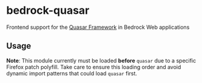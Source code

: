# bedrock-quasar

Frontend support for the [Quasar Framework][] in Bedrock Web applications

## Usage

**Note**: This module currently must be loaded **before** `quasar` due to a
specific Firefox patch polyfill. Take care to ensure this loading order and
avoid dynamic import patterns that could load `quasar` first.

[Quasar Framework]: https://quasar-framework.org/

